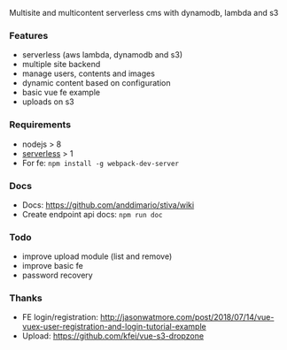 Multisite and multicontent serverless cms with dynamodb, lambda and s3

### Features
- serverless (aws lambda, dynamodb and s3)
- multiple site backend
- manage users, contents and images
- dynamic content based on configuration
- basic vue fe example
- uploads on s3

### Requirements
- nodejs > 8
- [serverless](https://serverless.com/) > 1
- For fe: `npm install -g webpack-dev-server`

### Docs
- Docs: https://github.com/anddimario/stiva/wiki
- Create endpoint api docs: `npm run doc`

### Todo
- improve upload module (list and remove)
- improve basic fe
- password recovery

### Thanks
- FE login/registration: http://jasonwatmore.com/post/2018/07/14/vue-vuex-user-registration-and-login-tutorial-example
- Upload: https://github.com/kfei/vue-s3-dropzone
